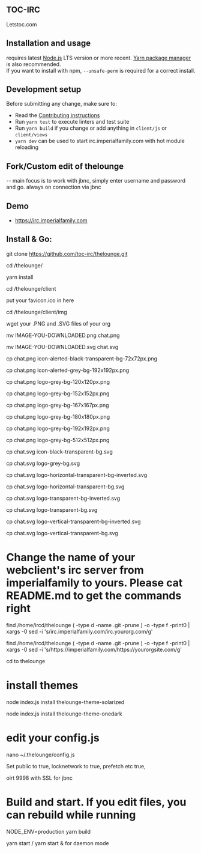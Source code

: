 ## TOC-IRC

Letstoc.com

## Installation and usage

requires latest [Node.js](https://nodejs.org/) LTS version or more recent.
[Yarn package manager](https://yarnpkg.com/) is also recommended.  
If you want to install with npm, `--unsafe-perm` is required for a correct install.

## Development setup

Before submitting any change, make sure to:

- Read the [Contributing instructions](https://github.com/thelounge/thelounge/blob/master/.github/CONTRIBUTING.md#contributing)
- Run `yarn test` to execute linters and test suite
- Run `yarn build` if you change or add anything in `client/js` or `client/views`
- `yarn dev` can be used to start irc.imperialfamily.com with hot module reloading

## Fork/Custom edit of thelounge

-- main focus is to work with jbnc, simply enter username and password and go. always on connection via jbnc

## Demo

- https://irc.imperialfamily.com

## Install & Go:

git clone https://github.com/toc-irc/thelounge.git

cd /thelounge/

yarn install

cd /thelounge/client

put your favicon.ico in here

cd /thelounge/client/img

wget your .PNG and .SVG files of your org

mv IMAGE-YOU-DOWNLOADED.png chat.png

mv IMAGE-YOU-DOWNLOADED.svg chat.svg

cp chat.png icon-alerted-black-transparent-bg-72x72px.png

cp chat.png icon-alerted-grey-bg-192x192px.png

cp chat.png logo-grey-bg-120x120px.png

cp chat.png logo-grey-bg-152x152px.png

cp chat.png logo-grey-bg-167x167px.png

cp chat.png logo-grey-bg-180x180px.png

cp chat.png logo-grey-bg-192x192px.png

cp chat.png logo-grey-bg-512x512px.png

cp chat.svg icon-black-transparent-bg.svg

cp chat.svg logo-grey-bg.svg

cp chat.svg logo-horizontal-transparent-bg-inverted.svg

cp chat.svg logo-horizontal-transparent-bg.svg

cp chat.svg logo-transparent-bg-inverted.svg

cp chat.svg logo-transparent-bg.svg

cp chat.svg logo-vertical-transparent-bg-inverted.svg

cp chat.svg logo-vertical-transparent-bg.svg

# Change the name of your webclient's irc server from imperialfamily to yours. Please cat README.md to get the commands right

find /home/ircd/thelounge \( -type d -name .git -prune \) -o -type f -print0 | xargs -0 sed -i 's/irc.imperialfamily.com/irc.yourorg.com/g'

find /home/ircd/thelounge \( -type d -name .git -prune \) -o -type f -print0 | xargs -0 sed -i 's/https:\/\/imperialfamily.com/https:\/\/yourorgsite.com/g'

cd to thelounge

# install themes

node index.js install thelounge-theme-solarized

node index.js install thelounge-theme-onedark

# edit your config.js

nano ~/.thelounge/config.js

Set public to true, locknetwork to true, prefetch etc true,

oirt 9998 with SSL for jbnc

# Build and start. If you edit files, you can rebuild while running

NODE_ENV=production yarn build

yarn start / yarn start & for daemon mode
